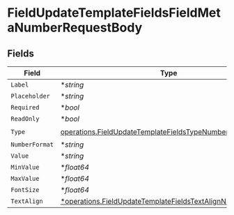 # FieldUpdateTemplateFieldsFieldMetaNumberRequestBody


## Fields

| Field                                                                                                                                    | Type                                                                                                                                     | Required                                                                                                                                 | Description                                                                                                                              |
| ---------------------------------------------------------------------------------------------------------------------------------------- | ---------------------------------------------------------------------------------------------------------------------------------------- | ---------------------------------------------------------------------------------------------------------------------------------------- | ---------------------------------------------------------------------------------------------------------------------------------------- |
| `Label`                                                                                                                                  | **string*                                                                                                                                | :heavy_minus_sign:                                                                                                                       | N/A                                                                                                                                      |
| `Placeholder`                                                                                                                            | **string*                                                                                                                                | :heavy_minus_sign:                                                                                                                       | N/A                                                                                                                                      |
| `Required`                                                                                                                               | **bool*                                                                                                                                  | :heavy_minus_sign:                                                                                                                       | N/A                                                                                                                                      |
| `ReadOnly`                                                                                                                               | **bool*                                                                                                                                  | :heavy_minus_sign:                                                                                                                       | N/A                                                                                                                                      |
| `Type`                                                                                                                                   | [operations.FieldUpdateTemplateFieldsTypeNumberRequestBody2](../../models/operations/fieldupdatetemplatefieldstypenumberrequestbody2.md) | :heavy_check_mark:                                                                                                                       | N/A                                                                                                                                      |
| `NumberFormat`                                                                                                                           | **string*                                                                                                                                | :heavy_minus_sign:                                                                                                                       | N/A                                                                                                                                      |
| `Value`                                                                                                                                  | **string*                                                                                                                                | :heavy_minus_sign:                                                                                                                       | N/A                                                                                                                                      |
| `MinValue`                                                                                                                               | **float64*                                                                                                                               | :heavy_minus_sign:                                                                                                                       | N/A                                                                                                                                      |
| `MaxValue`                                                                                                                               | **float64*                                                                                                                               | :heavy_minus_sign:                                                                                                                       | N/A                                                                                                                                      |
| `FontSize`                                                                                                                               | **float64*                                                                                                                               | :heavy_minus_sign:                                                                                                                       | N/A                                                                                                                                      |
| `TextAlign`                                                                                                                              | [*operations.FieldUpdateTemplateFieldsTextAlignNumber](../../models/operations/fieldupdatetemplatefieldstextalignnumber.md)              | :heavy_minus_sign:                                                                                                                       | N/A                                                                                                                                      |